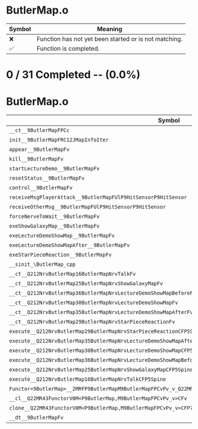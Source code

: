 # ButlerMap.o
| Symbol | Meaning 
| ------------- | ------------- 
| :x: | Function has not yet been started or is not matching. 
| :white_check_mark: | Function is completed. 


# 0 / 31 Completed -- (0.0%)
# ButlerMap.o
| Symbol | Decompiled? |
| ------------- | ------------- |
| `__ct__9ButlerMapFPCc` | :x: |
| `init__9ButlerMapFRC12JMapInfoIter` | :x: |
| `appear__9ButlerMapFv` | :x: |
| `kill__9ButlerMapFv` | :x: |
| `startLectureDemo__9ButlerMapFv` | :x: |
| `resetStatus__9ButlerMapFv` | :x: |
| `control__9ButlerMapFv` | :x: |
| `receiveMsgPlayerAttack__9ButlerMapFUlP9HitSensorP9HitSensor` | :x: |
| `receiveOtherMsg__9ButlerMapFUlP9HitSensorP9HitSensor` | :x: |
| `forceNerveToWait__9ButlerMapFv` | :x: |
| `exeShowGalaxyMap__9ButlerMapFv` | :x: |
| `exeLectureDemoShowMap__9ButlerMapFv` | :x: |
| `exeLectureDemoShowMapAfter__9ButlerMapFv` | :x: |
| `exeStarPieceReaction__9ButlerMapFv` | :x: |
| `__sinit_\ButlerMap_cpp` | :x: |
| `__ct__Q212NrvButlerMap16ButlerMapNrvTalkFv` | :x: |
| `__ct__Q212NrvButlerMap25ButlerMapNrvShowGalaxyMapFv` | :x: |
| `__ct__Q212NrvButlerMap36ButlerMapNrvLectureDemoShowMapBeforeFv` | :x: |
| `__ct__Q212NrvButlerMap30ButlerMapNrvLectureDemoShowMapFv` | :x: |
| `__ct__Q212NrvButlerMap35ButlerMapNrvLectureDemoShowMapAfterFv` | :x: |
| `__ct__Q212NrvButlerMap29ButlerMapNrvStarPieceReactionFv` | :x: |
| `execute__Q212NrvButlerMap29ButlerMapNrvStarPieceReactionCFP5Spine` | :x: |
| `execute__Q212NrvButlerMap35ButlerMapNrvLectureDemoShowMapAfterCFP5Spine` | :x: |
| `execute__Q212NrvButlerMap30ButlerMapNrvLectureDemoShowMapCFP5Spine` | :x: |
| `execute__Q212NrvButlerMap36ButlerMapNrvLectureDemoShowMapBeforeCFP5Spine` | :x: |
| `execute__Q212NrvButlerMap25ButlerMapNrvShowGalaxyMapCFP5Spine` | :x: |
| `execute__Q212NrvButlerMap16ButlerMapNrvTalkCFP5Spine` | :x: |
| `Functor<9ButlerMap>__2MRFP9ButlerMapM9ButlerMapFPCvPv_v_Q22MR43FunctorV0M<P9ButlerMap,M9ButlerMapFPCvPv_v>` | :x: |
| `__cl__Q22MR43FunctorV0M<P9ButlerMap,M9ButlerMapFPCvPv_v>CFv` | :x: |
| `clone__Q22MR43FunctorV0M<P9ButlerMap,M9ButlerMapFPCvPv_v>CFP7JKRHeap` | :x: |
| `__dt__9ButlerMapFv` | :x: |
